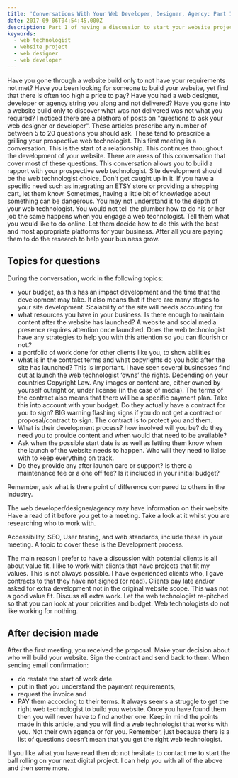 ```yaml
---
title: 'Conversations With Your Web Developer, Designer, Agency: Part 1'
date: 2017-09-06T04:54:45.000Z
description: Part 1 of having a discussion to start your website project
keywords:
  - web technologist
  - website project
  - web designer
  - web developer
---
```


Have you gone through a website build only to not have your requirements not met? Have you been looking for someone to build your website, yet find that there is often too high a price to pay? Have you had a web designer, developer or agency string you along and not delivered? Have you gone into a website build only to discover what was not delivered was not what you required?
I noticed there are a plethora of posts on "questions to ask your web designer or developer". These articles prescribe any number of between 5 to 20 questions you should ask. These tend to prescribe a grilling your prospective web technologist. This first meeting  is a conversation. This is the  start of a relationship. This continues throughout the development of your website. There are areas of this conversation that  cover most of these questions. This conversation allows you to build a rapport with your prospective web technologist.
Site development should be the web technologist choice. Don't get caught up in it. If you have a specific need  such as integrating an ETSY store or providing a shopping cart, let them know.  Sometimes, having a little bit of knowledge about something can be dangerous.  You may not understand it to the depth of your web technologist.  You would not tell the plumber how to do his or her job the same happens when you engage a web technologist. Tell them what you would like to do online. Let them decide how to do this with the best and most appropriate platforms for your business. After all you are paying them to do the research to help your business grow.
## Topics for questions
During the conversation, work in the following topics:
* your budget, as this has an impact development and the time that the development may take. It also means that if there are many stages to your site development.  Scalability of the site will needs accounting for
* what resources you have in your business. Is there enough to maintain content after the website has launched? A website and social media presence requires attention once launched. Does the web technologist have any strategies to help you with this attention so you can flourish or not.?
* a portfolio of work done for other clients like you, to show abilities
* what is in the contract terms and what copyrights do you hold after the site has launched? This is important. I have seen several businesses find out at launch the web technologist ‘owns’ the rights. Depending on your countries Copyright Law.  Any images or content are, either owned by yourself outright or, under license (in the case of media). 
The terms of the contract also means that there will be a specific payment plan. Take this into account with your budget. 
Do they actually have a contract for you to sign? BIG warning flashing signs if you do not get a contract or proposal/contract to sign. The contract is to protect you and them.
* What is their development process? how involved will you be? do they need you to provide content and when would that need to be available? 
* Ask when the possible start date is as well as letting them know when the launch of the website needs to happen. Who will they need to liaise with to keep everything on track.
* Do they provide any after launch care or support? Is there a maintenance fee or a one off fee? Is it included in your initial budget?

Remember, ask what is there point of difference compared to others in the industry. 

The web developer/designer/agency may have information on their website. Have a read of it before you get to a meeting. Take a look at it whilst you are researching who to work with. 

Accessibility, SEO, User testing, and web standards, include these in your meeting. A topic to cover these is the Development process. 
 
The main reason I prefer to have a discussion with potential clients is all about value fit. I like to work with clients that have projects that fit my values.  This is not always possible. 
I have experienced clients who, I gave contracts to that they have not signed (or read). Clients pay late and/or asked for extra development not in the original website scope. This was not a good value fit. Discuss all extra work. Let the web technologist re-pitched so that you can look at your priorities and budget. Web technologists do not like working for nothing.
## After decision made
After the first meeting, you received the proposal. Make your decision about who will build your website. Sign the contract and send back to them. When sending email confirmation:
* do restate the start of work date 
* put in that you understand the payment requirements, 
* request the invoice and 
* PAY them according to their terms.
It always seems a struggle to get the right web technologist to build you website. Once you have found them then you will never have to find another one. Keep in mind the points made in this article, and you will find a web technologist that works with you. Not their own agenda or for you.
Remember, just because there is a list of questions doesn’t mean that you get the right web technologist.

If you like what you have read then do not hesitate to contact me to start the ball rolling on your next digital project. I can help you with all of the above and then some more. 
